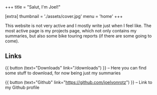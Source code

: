 +++
title = "Salut, I'm Joel!"

[extra]
thumbnail = './assets/cover.jpg'
menu = 'home'
+++

This website is not very active and I mostly write just when I feel like. The most active page is my projects page, which not only contains my summaries, but also some bike touring reports (if there are some going to come).

## Links

{{ button (text="Downloads" link="/downloads") }} – Here you can find some stuff to download, for now being just my summaries

{{ button (text="Github" link="https://github.com/joelvonrotz") }} – Link to my Github profile
